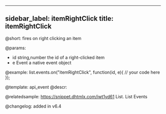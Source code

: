
---
sidebar_label: itemRightClick
title: itemRightClick
---          

@short: fires on right clicking an item

@params:
- id   		string,number			the id of a right-clicked item
- e			Event					a native event object


@example:
list.events.on("itemRightClick", function(id, e){
    // your code here
});


@template: api_event
@descr:

@relatedsample: https://snippet.dhtmlx.com/iwt1yd61	List. List Events

@changelog: added in v6.4

